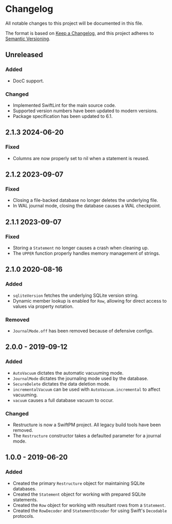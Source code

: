 # Changelog

All notable changes to this project will be documented in this file.

The format is based on [Keep a Changelog](https://keepachangelog.com/en/1.1.0/),
and this project adheres to [Semantic Versioning](https://semver.org/spec/v2.0.0.html).

## Unreleased

### Added

- DocC support.

### Changed

- Implemented SwiftLint for the main source code.
- Supported version numbers have been updated to modern versions.
- Package specification has been updated to 6.1.

## 2.1.3 2024-06-20

### Fixed

- Columns are now properly set to nil when a statement is reused.

## 2.1.2 2023-09-07

### Fixed

- Closing a file-backed database no longer deletes the underlying file.
- In WAL journal mode, closing the database causes a WAL checkpoint.

## 2.1.1 2023-09-07

### Fixed

- Storing a `Statement` no longer causes a crash when cleaning up.
- The `UPPER` function properly handles memory management of strings.

## 2.1.0 2020-08-16

### Added

- `sqliteVersion` fetches the underlying SQLite version string.
- Dynamic member lookup is enabled for `Row`, allowing for direct access to values via property notation.

### Removed

- `JournalMode.off` has been removed because of defensive configs.

## 2.0.0 - 2019-09-12

### Added

- `AutoVacuum` dictates the automatic vacuuming mode.
- `JournalMode` dictates the journaling mode used by the database.
- `SecureDelete` dictates the data deletion mode.
- `incrementalVacuum` can be used with `AutoVacuum.incremental` to affect vacuuming.
- `vacuum` causes a full database vacuum to occur.

### Changed

- Restructure is now a SwiftPM project. All legacy build tools have been removed.
- The `Restructure` constructor takes a defaulted parameter for a journal mode.

## 1.0.0 - 2019-06-20

### Added

- Created the primary `Restructure` object for maintaining SQLite databases.
- Created the `Statement` object for working with prepared SQLite statements.
- Created the `Row` object for working with resultant rows from a `Statement`.
- Created the `RowDecoder` and `StatementEncoder` for using Swift's `Decodable` protocols. 
